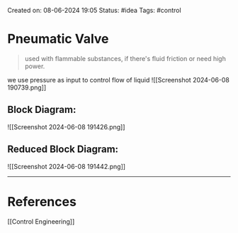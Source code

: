Created on: 08-06-2024 19:05
Status: #idea
Tags: #control 
# Pneumatic Valve
>used with flammable substances, if there's fluid friction or need high power.

we use pressure as input to control flow of liquid
![[Screenshot 2024-06-08 190739.png]]

## Block Diagram:

![[Screenshot 2024-06-08 191426.png]]
## Reduced Block Diagram:

![[Screenshot 2024-06-08 191442.png]]

-----------------
# References
[[Control Engineering]]